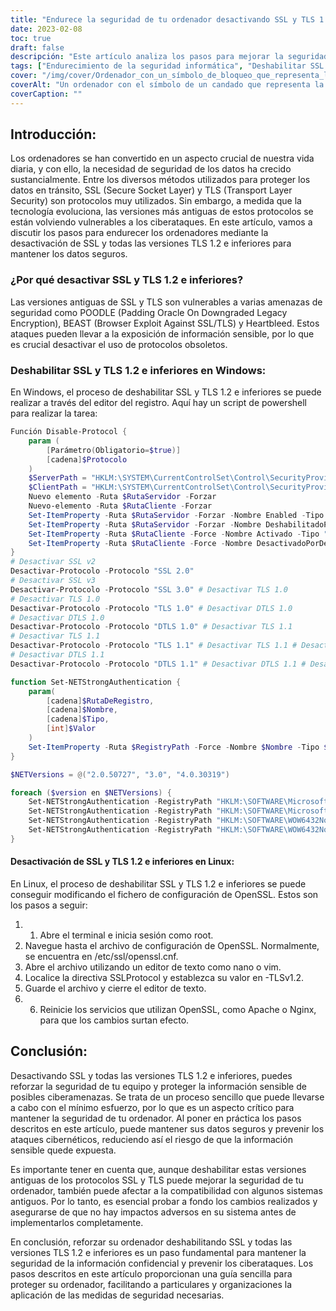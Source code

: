 ```yaml
---
title: "Endurece la seguridad de tu ordenador desactivando SSL y TLS 1.2 e inferiores"
date: 2023-02-08
toc: true
draft: false
descripción: "Este artículo analiza los pasos para mejorar la seguridad de los datos deshabilitando versiones antiguas de los protocolos SSL y TLS, vulnerables a ciberamenazas como POODLE, BEAST y Heartbleed, en sistemas Windows y Linux."
tags: ["Endurecimiento de la seguridad informática", "Deshabilitar SSL y TLS", "Seguridad de datos", "POODLE", "BEAST", "Heartbleed", "Editor del registro de Windows", "Configuración de OpenSSL en Linux", "Apache", "Nginx"]
cover: "/img/cover/Ordenador_con_un_símbolo_de_bloqueo_que_representa_la_seguridad_de_los_datos.png"
coverAlt: "Un ordenador con el símbolo de un candado que representa la seguridad de los datos"
coverCaption: ""
---
```


## Introducción:

Los ordenadores se han convertido en un aspecto crucial de nuestra vida diaria, y con ello, la necesidad de seguridad de los datos ha crecido sustancialmente. Entre los diversos métodos utilizados para proteger los datos en tránsito, SSL (Secure Socket Layer) y TLS (Transport Layer Security) son protocolos muy utilizados. Sin embargo, a medida que la tecnología evoluciona, las versiones más antiguas de estos protocolos se están volviendo vulnerables a los ciberataques. En este artículo, vamos a discutir los pasos para endurecer los ordenadores mediante la desactivación de SSL y todas las versiones TLS 1.2 e inferiores para mantener los datos seguros.

### ¿Por qué desactivar SSL y TLS 1.2 e inferiores?

Las versiones antiguas de SSL y TLS son vulnerables a varias amenazas de seguridad como POODLE (Padding Oracle On Downgraded Legacy Encryption), BEAST (Browser Exploit Against SSL/TLS) y Heartbleed. Estos ataques pueden llevar a la exposición de información sensible, por lo que es crucial desactivar el uso de protocolos obsoletos.

### Deshabilitar SSL y TLS 1.2 e inferiores en Windows:

En Windows, el proceso de deshabilitar SSL y TLS 1.2 e inferiores se puede realizar a través del editor del registro. Aquí hay un script de powershell para realizar la tarea:

```powershell
Función Disable-Protocol {
    param (
        [Parámetro(Obligatorio=$true)]
        [cadena]$Protocolo
    )
    $ServerPath = "HKLM:\SYSTEM\CurrentControlSet\Control\SecurityProviders\SCHANNEL\Protocols\$Protocolo\Server"
    $ClientPath = "HKLM:\SYSTEM\CurrentControlSet\Control\SecurityProviders\SCHANNEL\Protocols\$Protocolo\Client"
    Nuevo elemento -Ruta $RutaServidor -Forzar
    Nuevo-elemento -Ruta $RutaCliente -Forzar
    Set-ItemProperty -Ruta $RutaServidor -Forzar -Nombre Enabled -Tipo "DWORD" -Valor 0
    Set-ItemProperty -Ruta $RutaServidor -Forzar -Nombre DeshabilitadoPorDefecto -Tipo "DWORD" -Valor 1
    Set-ItemProperty -Ruta $RutaCliente -Force -Nombre Activado -Tipo "DWORD" -Valor 0
    Set-ItemProperty -Ruta $RutaCliente -Force -Nombre DesactivadoPorDefecto -Tipo "DWORD" -Valor 1
}
# Desactivar SSL v2
Desactivar-Protocolo -Protocolo "SSL 2.0"
# Desactivar SSL v3
Desactivar-Protocolo -Protocolo "SSL 3.0" # Desactivar TLS 1.0
# Desactivar TLS 1.0
Desactivar-Protocolo -Protocolo "TLS 1.0" # Desactivar DTLS 1.0
# Desactivar DTLS 1.0
Desactivar-Protocolo -Protocolo "DTLS 1.0" # Desactivar TLS 1.1
# Desactivar TLS 1.1
Desactivar-Protocolo -Protocolo "TLS 1.1" # Desactivar TLS 1.1 # Desactivar TLS 1.1
# Desactivar DTLS 1.1
Desactivar-Protocolo -Protocolo "DTLS 1.1" # Desactivar DTLS 1.1 # Desactivar DTLS 1.1

function Set-NETStrongAuthentication {
    param(
        [cadena]$RutaDeRegistro,
        [cadena]$Nombre,
        [cadena]$Tipo,
        [int]$Valor
    )
    Set-ItemProperty -Ruta $RegistryPath -Force -Nombre $Nombre -Tipo $Tipo -Valor $Valor
}

$NETVersions = @("2.0.50727", "3.0", "4.0.30319")

foreach ($version en $NETVersions) {
    Set-NETStrongAuthentication -RegistryPath "HKLM:\SOFTWARE\Microsoft\.NETFramework\v$version" -Name SchUseStrongCrypto -Type "DWORD" -Value 0x00000001
    Set-NETStrongAuthentication -RegistryPath "HKLM:\SOFTWARE\Microsoft\.NETFramework\v$version" -Name SystemDefaultTlsVersions -Type "DWORD" -Value 0x00000001
    Set-NETStrongAuthentication -RegistryPath "HKLM:\SOFTWARE\WOW6432Node\Microsoft\.NETFramework\v$version" -Name SchUseStrongCrypto -Type "DWORD" -Value 0x00000001
    Set-NETStrongAuthentication -RegistryPath "HKLM:\SOFTWARE\WOW6432Node\Microsoft\.NETFramework\v$version" -Name SystemDefaultTlsVersions -Type "DWORD" -Value 0x00000001
}
```

#### Desactivación de SSL y TLS 1.2 e inferiores en Linux:

En Linux, el proceso de deshabilitar SSL y TLS 1.2 e inferiores se puede conseguir modificando el fichero de configuración de OpenSSL. Estos son los pasos a seguir:

1. 1. Abre el terminal e inicia sesión como root.
2. Navegue hasta el archivo de configuración de OpenSSL. Normalmente, se encuentra en /etc/ssl/openssl.cnf.
3. Abre el archivo utilizando un editor de texto como nano o vim.
4. Localice la directiva SSLProtocol y establezca su valor en -TLSv1.2.
5. Guarde el archivo y cierre el editor de texto.
6. 6. Reinicie los servicios que utilizan OpenSSL, como Apache o Nginx, para que los cambios surtan efecto.

## Conclusión:

Desactivando SSL y todas las versiones TLS 1.2 e inferiores, puedes reforzar la seguridad de tu equipo y proteger la información sensible de posibles ciberamenazas. Se trata de un proceso sencillo que puede llevarse a cabo con el mínimo esfuerzo, por lo que es un aspecto crítico para mantener la seguridad de tu ordenador. Al poner en práctica los pasos descritos en este artículo, puede mantener sus datos seguros y prevenir los ataques cibernéticos, reduciendo así el riesgo de que la información sensible quede expuesta.

Es importante tener en cuenta que, aunque deshabilitar estas versiones antiguas de los protocolos SSL y TLS puede mejorar la seguridad de tu ordenador, también puede afectar a la compatibilidad con algunos sistemas antiguos. Por lo tanto, es esencial probar a fondo los cambios realizados y asegurarse de que no hay impactos adversos en su sistema antes de implementarlos completamente.

En conclusión, reforzar su ordenador deshabilitando SSL y todas las versiones TLS 1.2 e inferiores es un paso fundamental para mantener la seguridad de la información confidencial y prevenir los ciberataques. Los pasos descritos en este artículo proporcionan una guía sencilla para proteger su ordenador, facilitando a particulares y organizaciones la aplicación de las medidas de seguridad necesarias.